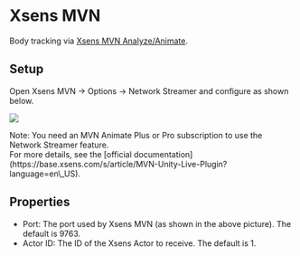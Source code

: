 # Xsens MVN

Body tracking via [Xsens MVN Analyze/Animate](https://base.xsens.com/s/motion-capture-mvn-software?language=en\_US).

## Setup

Open Xsens MVN -> Options -> Network Streamer and configure as shown below.

![](</images/image(9)(1)(1).jpg>)

<div className="hint hint-warning">
Note: You need an MVN Animate Plus or Pro subscription to use the Network Streamer feature.
</div>

<div className="hint hint-info">
For more details, see the [official documentation](https://base.xsens.com/s/article/MVN-Unity-Live-Plugin?language=en\_US).
</div>

## Properties

* Port: The port used by Xsens MVN (as shown in the above picture). The default is 9763.
* Actor ID: The ID of the Xsens Actor to receive. The default is 1.
